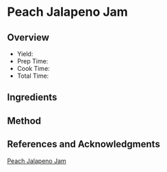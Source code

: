 # Peach Jalapeno Jam

## Overview

- Yield:
- Prep Time:
- Cook Time:
- Total Time:

## Ingredients


## Method



## References and Acknowledgments

[Peach Jalapeno Jam](http://recipesfoodandcooking.com/2015/08/18/peach-jalapeno-jam/)
